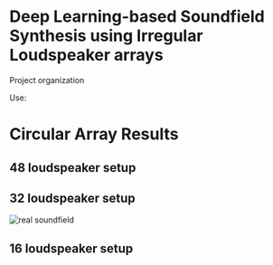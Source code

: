 # Deep Learning-based Soundfield Synthesis using Irregular Loudspeaker arrays  

Project organization 

Use:


# Circular Array Results

## 48 loudspeaker setup

## 32 loudspeaker setup
![real soundfield](/plots/circular/sf_real_source_32_f_1007.8125.png)
## 16 loudspeaker setup
